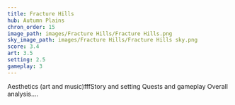 ```yaml
---
title: Fracture Hills
hub: Autumn Plains
chron_order: 15
image_path: images/Fracture Hills/Fracture Hills.png
sky_image_path: images/Fracture Hills/Fracture Hills sky.png
score: 3.4
art: 3.5
setting: 2.5
gameplay: 3
---
```

Aesthetics (art and music)fffStory and setting  Quests and gameplay  Overall analysis….